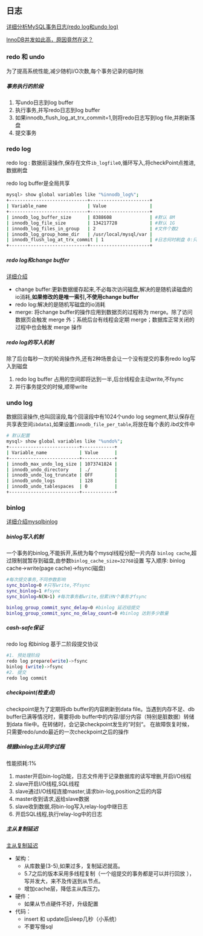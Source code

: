 ## 日志

[详细分析MySQL事务日志(redo log和undo log)](https://www.cnblogs.com/f-ck-need-u/archive/2018/05/08/9010872.html)

[InnoDB并发如此高，原因竟然在这？](https://mp.weixin.qq.com/s/R3yuitWpHHGWxsUcE0qIRQ)


### redo 和 undo
为了提高系统性能,减少随机I/O次数,每个事务记录的临时账

##### 事务执行的阶段

1. 写undo日志到log buffer
2. 执行事务,并写redo日志到log buffer
3. 如果innodb_flush_log_at_trx_commit=1,则将redo日志写到log file,并刷新落盘
4. 提交事务

### redo log

redo log : 数据前滚操作,保存在文件`ib_logfile0`,循环写入,将checkPoint点推进,数据刷盘

redo log buffer是全局共享

```bash
mysql> show global variables like "%innodb_log%";
+-----------------------------+----------------------+
| Variable_name               | Value                |
+-----------------------------+----------------------+
| innodb_log_buffer_size      | 8388608              | #默认 8M
| innodb_log_file_size        | 134217728            | #默认 1G
| innodb_log_files_in_group   | 2                    | #文件个数2
| innodb_log_group_home_dir   | /usr/local/mysql/var |
| innodb_flush_log_at_trx_commit | 1                 | #日志何时刷盘 0:只更新buffer 1:fsync刷盘 2:write(page cache)
+-----------------------------+----------------------+
```

##### redo log和change buffer
[详细介绍](https://www.cnblogs.com/virgosnail/p/10454150.html)

- change buffer:更新数据缓存起来,不必每次访问磁盘,解决的是随机读磁盘的io消耗,**如果修改的是唯一索引,不使用change buffer**
- redo log:解决的是随机写磁盘的io消耗
- merge: 将change  buffer的操作应用到数据页的过程称为 merge。除了访问数据页会触发 merge 外；系统后台有线程会定期 merge；数据库正常关闭的过程中也会触发 merge 操作

#####  redo log的写入机制

除了后台每秒一次的轮询操作外,还有2种场景会让一个没有提交的事务redo log写入到磁盘
1. redo log buffer 占用的空间即将达到一半,后台线程会主动write,不fsync
2. 并行事务提交的时候,顺带write

### undo log

数据回滚操作,也叫回滚段,每个回滚段中有1024个undo log segment,默认保存在共享表空间`ibdata1`,如果设置`innodb_file_per_table`,将放在每个表的.ibd文件中

```bash
# 默认配置
mysql> show global variables like "%undo%";
+--------------------------+------------+
| Variable_name            | Value      |
+--------------------------+------------+
| innodb_max_undo_log_size | 1073741824 |
| innodb_undo_directory    | ./         |
| innodb_undo_log_truncate | OFF        |
| innodb_undo_logs         | 128        |
| innodb_undo_tablespaces  | 0          |
+--------------------------+------------+

```

### binlog

[详细介绍mysqlbinlog](http://blog.chinaunix.net/uid-25266990-id-3359560.html)

##### binlog写入机制
一个事务的binlog,不能拆开,系统为每个mysql线程分配一片内存 `binlog cache`,超过限制就暂存到磁盘,由参数`binlog_cache_size=32768`设置
写入顺序: binlog cache->write(page cache)->fsync(磁盘)
```bash
#每次提交事务,不同参数影响
sync_binlog=0 #只写write,不fsync
sync_binlog=1 #fsync
sync_binlog=N(N>1) #每次事务都write,但累计N个事务才fsync
```
```bash
binlog_group_commit_sync_delay=0 #binlog 延迟组提交
binlog_group_commit_sync_no_delay_count=0 #binlog 达到多少数量
```
##### cash-safe保证
redo log 和binlog 基于二阶段提交协议
```bash
#1. 预处理阶段
redo log prepare(write)->fsync
binlog (write)->fsync
#2. 提交
redo log commit
```

##### checkpoint(检查点)

checkpoint是为了定期将db buffer的内容刷新到data file。当遇到内存不足、db buffer已满等情况时，需要将db buffer中的内容/部分内容（特别是脏数据）转储到data file中。在转储时，会记录checkpoint发生的”时刻“。
在故障恢复时候，只需要redo/undo最近的一次checkpoint之后的操作

##### 根据binlog主从同步过程

性能损耗:1%

1. master开启bin-log功能，日志文件用于记录数据库的读写增删,开启I/O线程
2. slave开启I/O线程,SQL线程
3. slave通过I/O线程连接master,请求bin-log,position之后的内容
4. master收到请求,返给slave数据
5. slave收到数据,将bin-log写入relay-log中继日志
6. 开启SQL线程,执行relay-log中的日志

##### 主从复制延迟

[主从复制延迟](https://zhuanlan.zhihu.com/p/110503812)

- 架构：
  - 从库数量(3-5),如果过多，复制延迟就高。
  - 5.7之后的版本采用多线程复制（一个组提交的事务都是可以并行回放 ），写并发大，来不及传送到从节点。
  - 增加cache层，降低主从库压力。
- 硬件：
  - 如果从节点硬件不好，升级配置
- 代码：
  - insert 和 update后sleep几秒（小系统）
  - 不要写慢sql